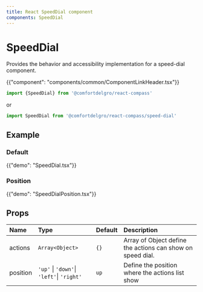 ```yaml
---
title: React SpeedDial component
components: SpeedDial
---
```


# SpeedDial

<p class="description">Provides the behavior and accessibility implementation for a speed-dial component.</p>

{{"component": "components/common/ComponentLinkHeader.tsx"}}

```jsx
import {SpeedDial} from '@comfortdelgro/react-compass'
```

or

```jsx
import SpeedDial from '@comfortdelgro/react-compass/speed-dial'
```

## Example

### Default

{{"demo": "SpeedDial.tsx"}}

### Position

{{"demo": "SpeedDialPosition.tsx"}}

<!-- ### SpeedDial Server (Experimental)

{{"demo": "SpeedDialServer.tsx"}} -->

## Props

| Name     | Type                                      | Default | Description                                                |
| :------- | :---------------------------------------- | :------ | :--------------------------------------------------------- |
| actions  | `Array<Object>`                           | `{}`    | Array of Object define the actions can show on speed dial. |
| position | `'up'` \| `'down'`\| `'left'`\| `'right'` | `up`    | Define the position where the actions list show            |
